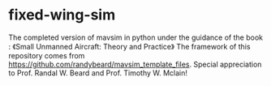 # fixed-wing-sim
The completed version of mavsim in python under the guidance of the book : 《Small Unmanned Aircraft: Theory and Practice》
The framework of this repository comes from https://github.com/randybeard/mavsim_template_files. Special appreciation to Prof. Randal W. Beard and Prof. Timothy W. Mclain!
